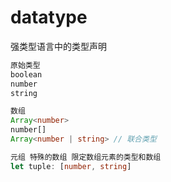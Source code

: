 # datatype

强类型语言中的类型声明

```ts
原始类型
boolean
number
string

数组
Array<number>
number[]
Array<number | string> // 联合类型

元组 特殊的数组 限定数组元素的类型和数组
let tuple: [number, string]
